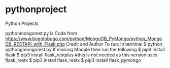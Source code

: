 # pythonproject
Python Projects

pythonmongorest.py is Code from https://www.bogotobogo.com/python/MongoDB_PyMongo/python_MongoDB_RESTAPI_with_Flask.php Credit and Author
To run: In terminal
$ python pythongmongorest.py
If missing Module then run the following
$ pip3 install flask
$ pip3 install flask_restplus  #this is not needed as this version uses flask_restx
$ pip3 install flask_restx
$ pip3 install flask_pymongo


